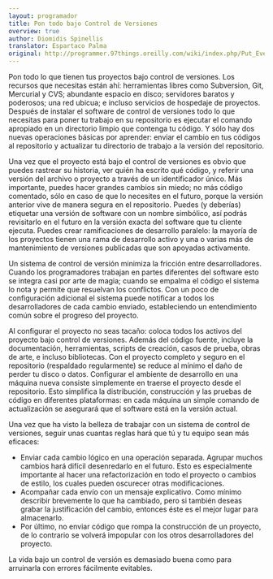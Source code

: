 ```yaml
---
layout: programador
title: Pon todo bajo Control de Versiones
overview: true
author: Diomidis Spinellis
translator: Espartaco Palma
original: http://programmer.97things.oreilly.com/wiki/index.php/Put_Everything_Under_Version_Control
---
```


Pon todo lo que tienen tus proyectos bajo control de versiones. Los
recursos que necesitas están ahí: herramientas libres como Subversion,
Git, Mercurial y CVS; abundante espacio en disco; servidores baratos y
poderosos; una red ubicua; e incluso servicios de hospedaje de
proyectos. Después de instalar el software de control de versiones todo
lo que necesitas para poner tu trabajo en su repositorio es ejecutar el
comando apropiado en un directorio limpio que contenga tu código. Y sólo
hay dos nuevas operaciones básicas por aprender: enviar el cambio en tus
códigos al repositorio y actualizar tu directorio de trabajo a la
versión del repositorio.

Una vez que el proyecto está bajo el control de versiones es obvio que
puedes rastrear su historia, ver quién ha escrito qué código, y referir
una versión del archivo o proyecto a través de un identificador único.
Más importante, puedes hacer grandes cambios sin miedo; no más código
comentado, sólo en caso de que lo necesites en el futuro, porque la
versión anterior vive de manera segura en el repositorio. Puedes (y
deberías) etiquetar una versión de software con un nombre simbólico, así
podrás revisitarlo en el futuro en la versión exacta del software que tu
cliente ejecuta. Puedes crear ramificaciones de desarrollo paralelo: la
mayoría de los proyectos tienen una rama de desarrollo activo y una o
varias más de mantenimiento de versiones publicadas que son apoyadas
activamente.

Un sistema de control de versión minimiza la fricción entre
desarrolladores. Cuando los programadores trabajan en partes diferentes
del software esto se integra casi por arte de magia; cuando se empalma
el código el sistema lo nota y permite que resuelvan los conflictos. Con
un poco de configuración adicional el sistema puede notificar a todos
los desarrolladores de cada cambio enviado, estableciendo un
entendimiento común sobre el progreso del proyecto.

Al configurar el proyecto no seas tacaño: coloca todos los activos del
proyecto bajo control de versiones. Además del código fuente, incluye la
documentación, herramientas, scripts de creación, casos de prueba, obras
de arte, e incluso bibliotecas. Con el proyecto completo y seguro en el
repositorio (respaldado regularmente) se reduce al mínimo el daño de
perder tu disco o datos. Configurar el ambiente de desarrollo en una
máquina nueva consiste simplemente en traerse el proyecto desde el
repositorio. Esto simplifica la distribución, construcción y las pruebas
de código en diferentes plataformas: en cada máquina un simple comando
de actualización se asegurará que el software está en la versión actual.

Una vez que ha visto la belleza de trabajar con un sistema de control de
versiones, seguir unas cuantas reglas hará que tú y tu equipo sean más
eficaces:

* Enviar cada cambio lógico en una operación separada. Agrupar muchos
cambios hará difícil desenredarlo en el futuro. Esto es especialmente
importante al hacer una refactorización en todo el proyecto o cambios de
estilo, los cuales pueden oscurecer otras modificaciones.
* Acompañar cada envío con un mensaje explicativo. Como mínimo describir
brevemente lo que ha cambiado, pero si también deseas grabar la
justificación del cambio, entonces éste es el mejor lugar para
almacenarlo.
* Por último, no enviar código que rompa la construcción de un proyecto,
de lo contrario se volverá impopular con los otros desarrolladores del
proyecto.

La vida bajo un control de versión es demasiado buena como para
arruinarla con errores fácilmente evitables.
